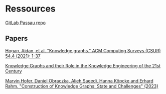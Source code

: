 # Ressources

[GitLab Passau repo](https://git.fim.uni-passau.de/dke-passau/teaching/knowledge-graphs/kg_2023/-/tree/main/)

## Papers

[Hogan, Aidan, et al. &#34;Knowledge graphs.&#34; ACM Computing Surveys (CSUR) 54.4 (2021): 1-37](https://dl.acm.org/doi/abs/10.1145/3447772)

[Knowledge Graphs and their Role in the Knowledge Engineering of the 21st Century](https://drops.dagstuhl.de/opus/volltexte/2023/17810/pdf/dagrep_v012_i009_p060_22372.pdf)

[Marvin Hofer, Daniel Obraczka, Alieh Saeedi, Hanna Köpcke and Erhard Rahm. "Construction of Knowledge Graphs: State and Challenges" (2023)](https://arxiv.org/pdf/2302.11509.pdf)











